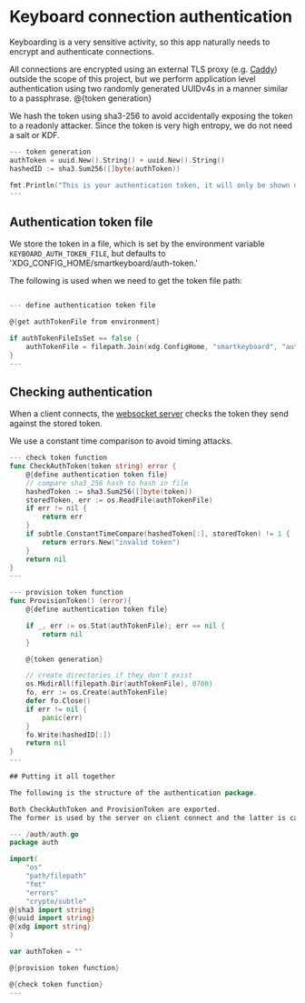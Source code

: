# Keyboard connection authentication

Keyboarding is a very sensitive activity, so this app naturally needs to encrypt and authenticate connections.

All connections are encrypted using an external TLS proxy (e.g. [Caddy](https://caddyserver.com)) outside the
scope of this project, but we perform application level authentication using two
randomly generated UUIDv4s in a manner similar to a passphrase. @{token generation}

We hash the token using sha3-256 to avoid accidentally exposing the token to a
readonly attacker. Since the token is very high entropy, we do not need a salt or
KDF.

``` go
--- token generation
authToken = uuid.New().String() + uuid.New().String()
hashedID := sha3.Sum256([]byte(authToken))

fmt.Println("This is your authentication token, it will only be shown once: " + authToken)
---
```


## Authentication token file

We store the token in a file, which is set
by the environment variable `KEYBOARD_AUTH_TOKEN_FILE`, but defaults to
'XDG_CONFIG_HOME/smartkeyboard/auth-token.'

The following is used when we need to get the token file path:

``` go

--- define authentication token file

@{get authTokenFile from environment}

if authTokenFileIsSet == false {
    authTokenFile = filepath.Join(xdg.ConfigHome, "smartkeyboard", "auth-token")
}
---
```


## Checking authentication

When a client connects, the [websocket server](Server.md) checks the token they send against the stored token.

We use a constant time comparison to avoid timing attacks.


``` go
--- check token function
func CheckAuthToken(token string) error {
    @{define authentication token file}
    // compare sha3_256 hash to hash in file
    hashedToken := sha3.Sum256([]byte(token))
    storedToken, err := os.ReadFile(authTokenFile)
    if err != nil {
        return err
    }
    if subtle.ConstantTimeCompare(hashedToken[:], storedToken) != 1 {
        return errors.New("invalid token")
    }
    return nil
}
---

--- provision token function
func ProvisionToken() (error){
    @{define authentication token file}

    if _, err := os.Stat(authTokenFile); err == nil {
        return nil
    }

    @{token generation}

    // create directories if they don't exist
    os.MkdirAll(filepath.Dir(authTokenFile), 0700)
    fo, err := os.Create(authTokenFile)
    defer fo.Close()
    if err != nil {
        panic(err)
    }
    fo.Write(hashedID[:])
    return nil
}
---

## Putting it all together

The following is the structure of the authentication package.

Both CheckAuthToken and ProvisionToken are exported.
The former is used by the server on client connect and the latter is called on startup.

--- /auth/auth.go
package auth

import(
    "os"
    "path/filepath"
    "fmt"
    "errors"
    "crypto/subtle"
@{sha3 import string}
@{uuid import string}
@{xdg import string}
)

var authToken = ""

@{provision token function}

@{check token function}
---


```